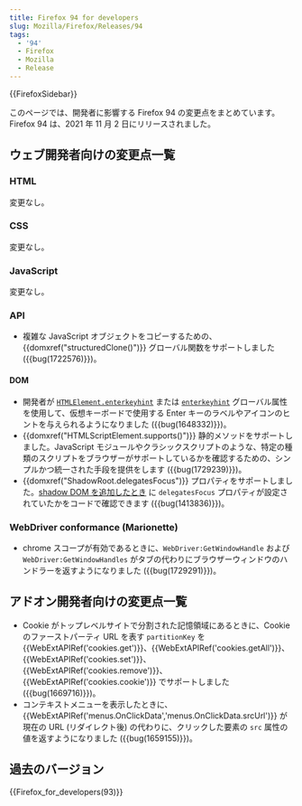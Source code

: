 ```yaml
---
title: Firefox 94 for developers
slug: Mozilla/Firefox/Releases/94
tags:
  - '94'
  - Firefox
  - Mozilla
  - Release
---
```

{{FirefoxSidebar}}

このページでは、開発者に影響する Firefox 94 の変更点をまとめています。Firefox 94 は、2021 年 11 月 2 日にリリースされました。</p>

## ウェブ開発者向けの変更点一覧

### HTML

変更なし。

### CSS

変更なし。

### JavaScript

変更なし。

### API

- 複雑な JavaScript オブジェクトをコピーするための、{{domxref("structuredClone()")}} グローバル関数をサポートしました ({{bug(1722576)}})。

#### DOM

- 開発者が [`HTMLElement.enterkeyhint`](/ja/docs/Web/API/HTMLElement/enterkeyhint) または [`enterkeyhint`](/ja/docs/Web/HTML/Global_attributes/enterkeyhint) グローバル属性を使用して、仮想キーボードで使用する Enter キーのラベルやアイコンのヒントを与えられるようになりました ({{bug(1648332)}})。
- {{domxref("HTMLScriptElement.supports()")}} 静的メソッドをサポートしました。JavaScript モジュールやクラシックスクリプトのような、特定の種類のスクリプトをブラウザーがサポートしているかを確認するための、シンプルかつ統一された手段を提供をします ({{bug(1729239)}})。
- {{domxref("ShadowRoot.delegatesFocus")}} プロパティをサポートしました。[shadow DOM を追加したとき](/ja/docs/Web/API/Element/attachShadow) に `delegatesFocus` プロパティが設定されていたかをコードで確認できます ({{bug(1413836)}})。

### WebDriver conformance (Marionette)

- chrome スコープが有効であるときに、`WebDriver:GetWindowHandle` および `WebDriver:GetWindowHandles` がタブの代わりにブラウザーウィンドウのハンドラーを返すようになりました ({{bug(1729291)}})。

## アドオン開発者向けの変更点一覧

- Cookie がトップレベルサイトで分割された記憶領域にあるときに、Cookie のファーストパーティ URL を表す `partitionKey` を {{WebExtAPIRef('cookies.get')}}、{{WebExtAPIRef('cookies.getAll')}}、{{WebExtAPIRef('cookies.set')}}、{{WebExtAPIRef('cookies.remove')}}、{{WebExtAPIRef('cookies.cookie')}} でサポートしました ({{bug(1669716)}})。
- コンテキストメニューを表示したときに、{{WebExtAPIRef('menus.OnClickData','menus.OnClickData.srcUrl')}} が現在の URL (リダイレクト後) の代わりに、クリックした要素の `src` 属性の値を返すようになりました ({{bug(1659155)}})。

## 過去のバージョン

{{Firefox_for_developers(93)}}
